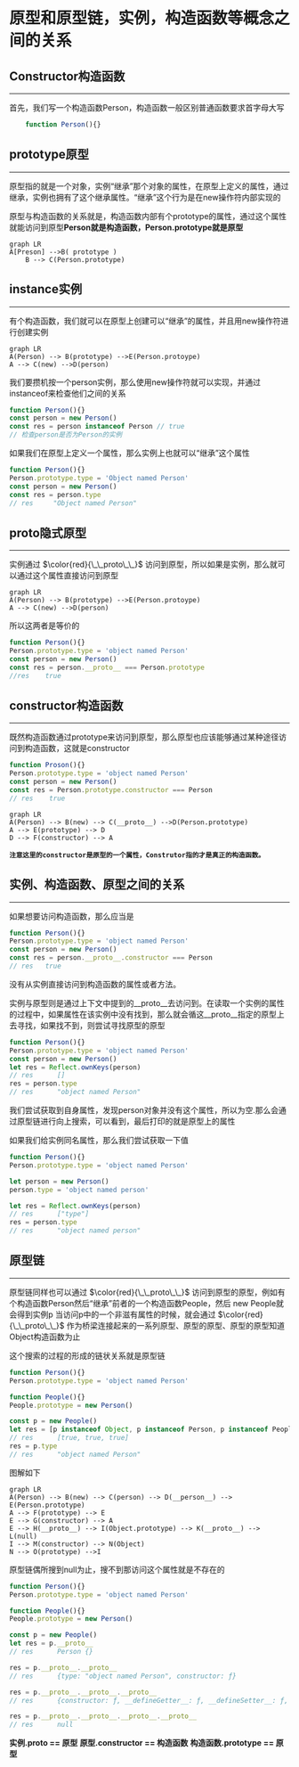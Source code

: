 # 原型和原型链，实例，构造函数等概念之间的关系 #

## Constructor构造函数 ##

----------

首先，我们写一个构造函数Person，构造函数一般区别普通函数要求首字母大写

```javascript
    function Person(){}
```

## prototype原型 ##

----------

原型指的就是一个对象，实例“继承”那个对象的属性，在原型上定义的属性，通过继承，实例也拥有了这个继承属性。“继承”这个行为是在new操作符内部实现的

原型与构造函数的关系就是，构造函数内部有个prototype的属性，通过这个属性就能访问到原型**Person就是构造函数，Person.prototype就是原型**

```mermaid
graph LR
A[Preson] -->B( prototype )
    B --> C(Person.prototype)
```

## instance实例 ##

----------

有个构造函数，我们就可以在原型上创建可以“继承”的属性，并且用new操作符进行创建实例

```mermaid
graph LR
A(Person) --> B(prototype) -->E(Person.protoype)
A --> C(new) -->D(person)
```

我们要攒机按一个person实例，那么使用new操作符就可以实现，并通过instanceof来检查他们之间的关系

```javascript
function Person(){}
const person = new Person()
const res = person instanceof Person // true
// 检查person是否为Person的实例
```

如果我们在原型上定义一个属性，那么实例上也就可以“继承”这个属性

```javascript
function Person(){}  
Person.prototype.type = 'Object named Person'  
const person = new Person()  
const res = person.type  
// res     "Object named Person"
```

## proto隐式原型 ##

----------

实例通过 $\color{red}{\_\_proto\_\_}$ 访问到原型，所以如果是实例，那么就可以通过这个属性直接访问到原型

```mermaid
graph LR
A(Person) --> B(prototype) -->E(Person.protoype)
A --> C(new) -->D(person)
```

所以这两者是等价的

```javascript
function Person(){}
Person.prototype.type = 'object named Person'
const person = new Person()
const res = person.__proto__ === Person.prototype
//res    true
```

## constructor构造函数 ##

----------

既然构造函数通过prototype来访问到原型，那么原型也应该能够通过某种途径访问到构造函数，这就是constructor

```javascript
function Proson(){}
Person.prototype.type = 'object named Person'
const person = new Person()
const res = Person.prototype.constructor === Person
// res    true
```

```mermaid
graph LR
A(Person) --> B(new) --> C(__proto__) -->D(Person.prototype)
A --> E(prototype) --> D
D --> F(constructor) --> A
```

**`注意这里的constructor是原型的一个属性，Construtor指的才是真正的构造函数。`**

## 实例、构造函数、原型之间的关系 ##

----------

如果想要访问构造函数，那么应当是

```javascript
function Person(){}
Person.prototype.type = 'object named Person'
const person = new Person()
const res = person.__proto__.constructor === Person
// res   true
```

没有从实例直接访问到构造函数的属性或者方法。

实例与原型则是通过上下文中提到的__proto__去访问到。在读取一个实例的属性的过程中，如果属性在该实例中没有找到，那么就会循这__proto__指定的原型上去寻找，如果找不到，则尝试寻找原型的原型

```javascript
function Person(){}
Person.prototype.type = 'object named Person'
const person = new Person()
let res = Reflect.ownKeys(person)
// res      []
res = person.type
// res      "object named Person"
```

我们尝试获取到自身属性，发现person对象并没有这个属性，所以为空.那么会通过原型链进行向上搜索，可以看到，最后打印的就是原型上的属性

如果我们给实例同名属性，那么我们尝试获取一下值

```javascript
function Person(){}
Person.prototype.type = 'object named Person'

let person = new Person()
person.type = 'object named person'

let res = Reflect.ownKeys(person)
// res      ["type"]
res = person.type
// res      "object named person"
```

## 原型链 ##

----------

原型链同样也可以通过 $\color{red}{\_\_proto\_\_}$ 访问到原型的原型，例如有个构造函数Person然后“继承”前者的一个构造函数People，然后 new People就会得到实例p
当访问p中的一个非滋有属性的时候，就会通过 $\color{red}{\_\_proto\_\_}$ 作为桥梁连接起来的一系列原型、原型的原型、原型的原型知道Object构造函数为止

这个搜索的过程的形成的链状关系就是原型链

```javascript
function Person(){}
Person.prototype.type = 'object named Person'

function People(){}
People.prototype = new Person()

const p = new People()
let res = [p instanceof Object, p instanceof Person, p instanceof People]
// res      [true, true, true]
res = p.type
// res      "object named Person"
```

图解如下

```mermaid
graph LR
A(Person) --> B(new) --> C(person) --> D(__person__) --> E(Person.prototype)
A --> F(prototype) --> E
E --> G(constructor) --> A
E --> H(__proto__) --> I(Object.prototype) --> K(__proto__) --> L(null)
I --> M(constructor) --> N(Object)
N --> O(prototype) -->I
```

原型链偶所搜到null为止，搜不到那访问这个属性就是不存在的

```javascript
function Person(){}
Person.prototype.type = 'object named Person'

function People(){}
People.prototype = new Person()

const p = new People()
let res = p.__proto__
// res      Person {}

res = p.__proto__.__proto__
// res      {type: "object named Person", constructor: ƒ}

res = p.__proto__.__proto__.__proto__
// res      {constructor: ƒ, __defineGetter__: ƒ, __defineSetter__: ƒ, hasOwnProperty: ƒ, __lookupGetter__: ƒ, …}

res = p.__proto__.__proto__.__proto__.__proto__
// res      null
```

**实例.__proto__ == 原型**
**原型.constructor == 构造函数**
**构造函数.prototype == 原型**
